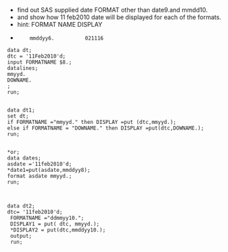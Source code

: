 
* find out SAS supplied date FORMAT other than date9.and mmdd10. 
* and show how 11 feb2010 date will be displayed for each of the formats.
* hint: FORMAT NAME       DISPLAY
*         mmddyy6.          021116
```sas
data dt;
dtc = '11Feb2010'd;
input FORMATNAME $8.;
datalines;
mmyyd.
DOWNAME.
;
run;


data dt1;
set dt;
if FORMATNAME ="mmyyd." then DISPLAY =put (dtc,mmyyd.);
else if FORMATNAME = "DOWNAME." then DISPLAY =put(dtc,DOWNAME.);
run;


*or;
data dates;
asdate ='11feb2010'd;
*date1=put(asdate,mmddyy8);
format asdate mmyyd.;
run;


 
data dt2;
dtc= '11feb2010'd;
 FORMATNAME ="ddmmyy10.";
 DISPLAY1 = put( dtc, mmyyd.);
 *DISPLAY2 = put(dtc,mmddyy10.);
 output;
 run;
 ```
